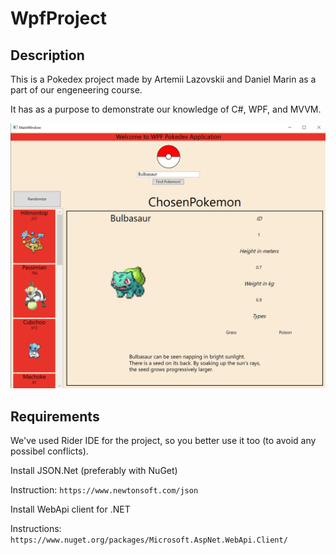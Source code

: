 # WpfProject

## Description
This is a Pokedex project made by Artemii Lazovskii and Daniel Marin as a part of our engeneering course.

It has as a purpose to demonstrate our knowledge of C#, WPF, and MVVM.

![Image AppView](./Screenshots/AppView.png)

## Requirements
We've used Rider IDE for the project, so you better use it too (to avoid any possibel conflicts).


Install JSON.Net (preferably with NuGet)

Instruction: `https://www.newtonsoft.com/json`


Install WebApi client for .NET

Instructions: `https://www.nuget.org/packages/Microsoft.AspNet.WebApi.Client/`

